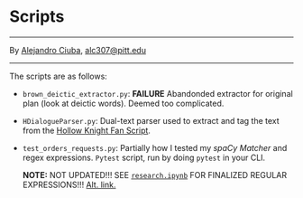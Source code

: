 # Scripts
***
By [Alejandro Ciuba](https://alejandrociuba.github.io), alc307@pitt.edu
***
The scripts are as follows:
- `brown_deictic_extractor.py`: **FAILURE** Abandonded extractor for original plan (look at deictic words). Deemed too complicated.
- `HDialogueParser.py`: Dual-text parser used to extract and tag the text from the [Hollow Knight Fan Script](https://docs.google.com/document/d/17zFS-WaLwkEw-4UV3ByH2SCmkAjQHHRY5_izHbdKSdI/edit?usp=sharing).
- `test_orders_requests.py`: Partially how I tested my _spaCy Matcher_ and regex expressions. `Pytest` script, run by doing `pytest` in your CLI.

    **NOTE:** NOT UPDATED!!! SEE [`research.ipynb`](https://github.com/Data-Science-for-Linguists-2022/Pragmatics-In-Video-Games/blob/main/notebooks/research.ipynb) FOR FINALIZED REGULAR EXPRESSIONS!!! [Alt. link.](https://nbviewer.jupyter.org/github/Data-Science-for-Linguists-2022/Pragmatics-In-Video-Games/blob/main/notebooks/research.ipynb)